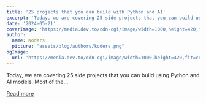 ```yaml
---
title: '25 projects that you can build with Python and AI'
excerpt: 'Today, we are covering 25 side projects that you can build using Python and AI models.  Most of the...'
date: '2024-05-21'
coverImage: 'https://media.dev.to/cdn-cgi/image/width=1000,height=420,fit=cover,gravity=auto,format=auto/https%3A%2F%2Fdev-to-uploads.s3.amazonaws.com%2Fuploads%2Farticles%2Ftdvllel2i9j8xspvotao.png'
author:
  name: Koders
  picture: "assets/blog/authors/koders.png"
ogImage:
  url: 'https://media.dev.to/cdn-cgi/image/width=1000,height=420,fit=cover,gravity=auto,format=auto/https%3A%2F%2Fdev-to-uploads.s3.amazonaws.com%2Fuploads%2Farticles%2Ftdvllel2i9j8xspvotao.png'
---
```


Today, we are covering 25 side projects that you can build using Python and AI models.  Most of the...

[Read more](https://dev.to/taipy/25-projects-that-you-can-build-with-python-and-ai-12i9)
